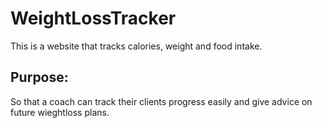 # WeightLossTracker

This is a website that tracks calories, weight and food intake.

## Purpose:
So that a coach can track their clients progress easily and give advice on future wieghtloss plans.
